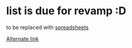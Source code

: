 # list is due for revamp :D
to be replaced with [spreadsheets](https://silverjav.onlyoffice.com/s/TKn2fzJ4c9CXyWg)

[Alternate link](https://docs.google.com/spreadsheets/d/1qIGP2UcOaO3NINmZDTl_thAClkXgx0fgKAdC48pVPzI/edit?usp=sharing)
